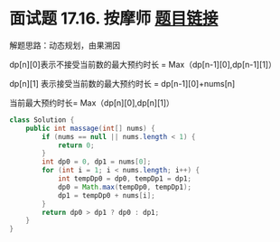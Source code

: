 ﻿# 面试题 17.16. 按摩师 [题目链接](https://leetcode-cn.com/problems/the-masseuse-lcci/)
解题思路：动态规划，由果溯因

dp[n][0]表示不接受当前数的最大预约时长 = Max（dp[n-1][0],dp[n-1][1]）

dp[n][1] 表示接受当前数的最大预约时长  = dp[n-1][0]+nums[n]

当前最大预约时长= Max（dp[n][0],dp[n][1]）
```java
class Solution {
    public int massage(int[] nums) {
        if (nums == null || nums.length < 1) {
            return 0;
        }
        int dp0 = 0, dp1 = nums[0];
        for (int i = 1; i < nums.length; i++) {
            int tempDp0 = dp0, tempDp1 = dp1;
            dp0 = Math.max(tempDp0, tempDp1);
            dp1 = tempDp0 + nums[i];
        }
        return dp0 > dp1 ? dp0 : dp1;
    }
}
```
